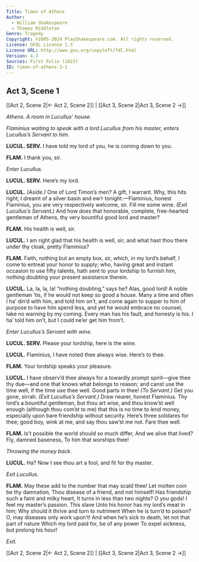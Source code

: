 ```yaml
---
Title: Timon of Athens
Author: 
  - William Shakespeare
  - Thomas Middleton
Genre: Tragedy
Copyright: ©2005-2024 PlayShakespeare.com. All rights reserved.
License: GFDL License 1.3
License URL: http://www.gnu.org/copyleft/fdl.html
Version: 4.3
Sources: First Folio (1623)
ID: timon-of-athens-3-1
---
```


## Act 3, Scene 1
[[Act 2, Scene 2|← Act 2, Scene 2]] | [[Act 3, Scene 2|Act 3, Scene 2 →]]

*Athens. A room in Lucullus’ house.*

*Flaminius waiting to speak with a lord Lucullus from his master, enters Lucullus’s Servant to him.*

**LUCUL. SERV.**
I have told my lord of you, he is coming down to you.

**FLAM.**
I thank you, sir.

*Enter Lucullus.*

**LUCUL. SERV.**
Here’s my lord.

**LUCUL.**
*(Aside.)*
One of Lord Timon’s men? A gift, I warrant. Why, this hits right; I dreamt of a silver basin and ew’r tonight.—Flaminius, honest Flaminius, you are very respectively welcome, sir. Fill me some wine.
*(Exit Lucullus’s Servant.)*
And how does that honorable, complete, free-hearted gentleman of Athens, thy very bountiful good lord and master?

**FLAM.**
His health is well, sir.

**LUCUL.**
I am right glad that his health is well, sir; and what hast thou there under thy cloak, pretty Flaminius?

**FLAM.**
Faith, nothing but an empty box, sir, which, in my lord’s behalf, I come to entreat your honor to supply; who, having great and instant occasion to use fifty talents, hath sent to your lordship to furnish him, nothing doubting your present assistance therein.

**LUCUL.**
La, la, la, la! “nothing doubting,” says he? Alas, good lord! A noble gentleman ’tis, if he would not keep so good a house. Many a time and often I ha’ din’d with him, and told him on’t, and come again to supper to him of purpose to have him spend less, and yet he would embrace no counsel, take no warning by my coming. Every man has his fault, and honesty is his. I ha’ told him on’t, but I could ne’er get him from’t.

*Enter Lucullus’s Servant with wine.*

**LUCUL. SERV.**
Please your lordship, here is the wine.

**LUCUL.**
Flaminius, I have noted thee always wise. Here’s to thee.

**FLAM.**
Your lordship speaks your pleasure.

**LUCUL.**
I have observ’d thee always for a towardly prompt spirit—give thee thy due—and one that knows what belongs to reason; and canst use the time well, if the time use thee well. Good parts in thee!
*(To Servant.)*
Get you gone, sirrah.
*(Exit Lucullus’s Servant.)*
Draw nearer, honest Flaminius. Thy lord’s a bountiful gentleman, but thou art wise, and thou know’st well enough (although thou com’st to me) that this is no time to lend money, especially upon bare friendship without security. Here’s three solidares for thee; good boy, wink at me, and say thou saw’st me not. Fare thee well.

**FLAM.**
Is’t possible the world should so much differ,
And we alive that lived? Fly, damned baseness,
To him that worships thee!

*Throwing the money back.*

**LUCUL.**
Ha? Now I see thou art a fool, and fit for thy master.

*Exit Lucullus.*

**FLAM.**
May these add to the number that may scald thee!
Let molten coin be thy damnation,
Thou disease of a friend, and not himself!
Has friendship such a faint and milky heart,
It turns in less than two nights? O you gods!
I feel my master’s passion. This slave
Unto his honor has my lord’s meat in him;
Why should it thrive and turn to nutriment
When he is turn’d to poison?
O, may diseases only work upon’t!
And when he’s sick to death, let not that part of nature
Which my lord paid for, be of any power
To expel sickness, but prolong his hour!

*Exit.*

[[Act 2, Scene 2|← Act 2, Scene 2]] | [[Act 3, Scene 2|Act 3, Scene 2 →]]